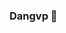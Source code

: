 ### Dangvp 👋

<!--
**FarHome507/FarHome507** is a ✨ _special_ ✨ repository because its `README.md` (this file) appears on your GitHub profile.

Hi! I'm Đăng 🙋
- I taught myself .NET, C# and React
- Dream More, Learn More, Do More, Play More 🤟🤟 !! YAAAAAAA


